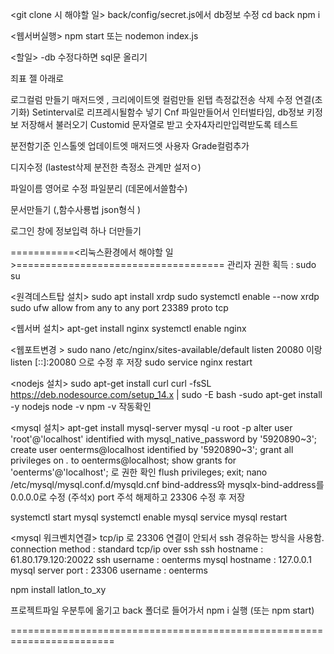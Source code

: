 <git clone 시 해야할 일>
back/config/secret.js에서 db정보 수정
cd back
npm i


<웹서버실행>
npm start 또는 nodemon index.js





<할일>
-db 수정다하면 sql문 올리기

죄표 젤 아래로

로그컬럼 만들기
매저드엣 , 크리에이트엣 컬럼만들
왼탭 측정값전송 삭제 수정 연결(초기화)
Setinterval로 리프레시될함수 넣기
Cnf 파일만들어서 인터벌타임, db정보 키정보 저장해서 불러오기
Customid 문자열로 받고 숫자4자리만입력받도록 테스트


분전함기준
인스톨엣
업데이트엣
매저드엣
사용자 Grade컬럼추가

디지수정 (lastest삭제
분전한 측정소 관계만 설저ㅇ)


파일이름 영어로 수정
파일분리 (데몬에서쓸함수)

문서만들기 (,함수사룡법 json형식 )

로그인 창에 정보입력 하나 더만들기





===========<리눅스환경에서 해야할 일>====================================
관리자 권한 획득 : sudo su

<원격데스트탑 설치>
sudo apt install xrdp
sudo systemctl enable --now xrdp
sudo ufw allow from any to any port 23389 proto tcp

<웹서버 설치>
apt-get install nginx
systemctl enable nginx

<웹포트변경 >
sudo nano /etc/nginx/sites-available/default
listen 20080 이랑 listen [::]:20080 으로 수정 후 저장
sudo service nginx restart

<nodejs 설치>
sudo apt-get install curl
curl -fsSL https://deb.nodesource.com/setup_14.x | sudo -E bash -sudo apt-get install -y nodejs
node -v
npm -v 작동확인

<mysql 설치>
apt-get install mysql-server
mysql -u root -p
alter user 'root'@'localhost' identified with mysql_native_password by '5920890~3';
create user oenterms@localhost identified by '5920890~3';
grant all privileges on *.* to oenterms@localhost;
show grants for 'oenterms'@'localhost'; 로 권한 확인
flush privileges;
exit;
nano /etc/mysql/mysql.conf.d/mysqld.cnf
bind-address와 mysqlx-bind-address를 0.0.0.0로 수정 (주석x)
port 주석 해제하고 23306 수정 후 저장

systemctl start mysql
systemctl enable mysql
service mysql restart

<mysql 워크벤치연결> tcp/ip 로 23306 연결이 안되서 ssh 경유하는 방식을 사용함.
connection method : standard tcp/ip over ssh
ssh hostname : 61.80.179.120:20022
ssh username : oenterms
mysql hostname : 127.0.0.1
mysql server port : 23306
username : oenterms


npm install latlon_to_xy

프로젝트파일 우분투에 옮기고
back 폴더로 들어가서
npm i  실행 (또는 npm start)



========================================================================
